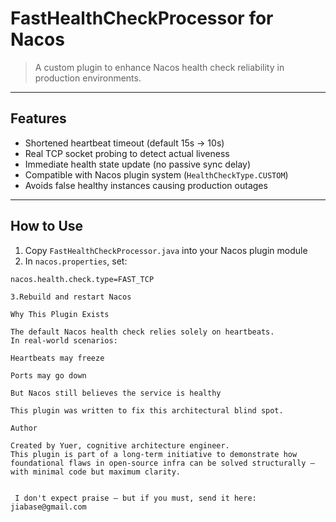 # FastHealthCheckProcessor for Nacos

> A custom plugin to enhance Nacos health check reliability in production environments.

---

##  Features

- Shortened heartbeat timeout (default 15s → 10s)
-  Real TCP socket probing to detect actual liveness
-  Immediate health state update (no passive sync delay)
- Compatible with Nacos plugin system (`HealthCheckType.CUSTOM`)
-  Avoids false healthy instances causing production outages

---

## How to Use

1. Copy `FastHealthCheckProcessor.java` into your Nacos plugin module
2. In `nacos.properties`, set:
```properties
nacos.health.check.type=FAST_TCP

3.Rebuild and restart Nacos

Why This Plugin Exists

The default Nacos health check relies solely on heartbeats.
In real-world scenarios:

Heartbeats may freeze

Ports may go down

But Nacos still believes the service is healthy

This plugin was written to fix this architectural blind spot.

Author

Created by Yuer, cognitive architecture engineer.
This plugin is part of a long-term initiative to demonstrate how foundational flaws in open-source infra can be solved structurally — with minimal code but maximum clarity.


 I don't expect praise — but if you must, send it here: jiabase@gmail.com



